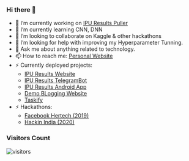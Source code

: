 ### Hi there 👋

- 🔭 I’m currently working on [IPU Results Puller](https://ipuresultskg.herokuapp.com/)
- 🌱 I’m currently learning CNN, DNN
- 👯 I’m looking to collaborate on Kaggle & other hackathons
- 🤔 I’m looking for help with improving my Hyperparameter Tunning.
- 💬 Ask me about anything related to technology.
- 📫 How to reach me: [Personal Website](https://www.kaustubhgupta.xyz)
- ⚡ Currently deployed projects:
   - [IPU Results Website](https://ipuresultskg.herokuapp.com/)
   - [IPU Results TelegramBot](https://github.com/kaustubhgupta/TelegramBot-IPU)
   - [IPU Results Android App](https://github.com/kaustubhgupta/IPUResultAndroidApp)
   - [Demo BLogging Website](https://flaskwebsitev1.herokuapp.com/)
   - [Taskify](https://taskifyhackindia.herokuapp.com/)
- ⚡ Hackathons:
   - [Facebook Hertech (2019)](https://github.com/kaustubhgupta/FacebookHerTechHackathon)
   - [Hackin India (2020)](https://github.com/kaustubhgupta/HackInIndia)     

### Visitors Count

![visitors](https://profile-counter.glitch.me/kaustubhgupta/count.svg)

